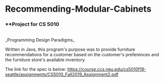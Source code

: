 <h1>Recommending-Modular-Cabinets</h1>

<h3>**Project for CS 5010</h3></br>
_Programming Design Paradigms_

Written in Java, this program's purpose was to provide furniture recommendations
for a customer based on the customer's preferences and the furniture store's available inventory.  

The link for the spec is below:
https://course.ccs.neu.edu/cs5010f19-seattle/assignments/CS5010_Fall2019_Assignment2.pdf

